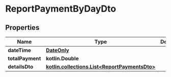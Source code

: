 
# ReportPaymentByDayDto

## Properties
| Name | Type | Description | Notes |
| ------------ | ------------- | ------------- | ------------- |
| **dateTime** | [**DateOnly**](DateOnly.md) |  |  [optional] |
| **totalPayment** | **kotlin.Double** |  |  [optional] |
| **detailsDto** | [**kotlin.collections.List&lt;ReportPaymentsDto&gt;**](ReportPaymentsDto.md) |  |  [optional] |



